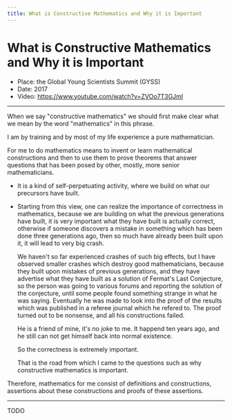 ```yaml
---
title: What is Constructive Mathematics and Why it is Important
---
```


# What is Constructive Mathematics and Why it is Important

- Place: the Global Young Scientists Summit (GYSS)
- Date: 2017
- Video: https://www.youtube.com/watch?v=ZVOo7T3GJmI

------

When we say "constructive mathematics" we should first make clear
what we mean by the word "mathematics" in this phrase.

I am by training and by most of my life experience a pure mathematician.

For me to do mathematics means to invent or learn mathematical constructions
and then to use them to prove theorems that answer questions
that has been posed by other, mostly, more senior mathematicians.

- It is a kind of self-perpetuating activity,
  where we build on what our precursors have built.

- Starting from this view, one can realize the importance of correctness in mathematics,
  because we are building on what the previous generations have built,
  it is very important what they have built is actually correct,
  otherwise if someone discovers a mistake in something which has been done three generations ago,
  then so much have already been built upon it,
  it will lead to very big crash.

  We haven't so far experienced crashes of such big effects,
  but I have observed smaller crashes which destroy good mathematicians,
  because they built upon mistakes of previous generations,
  and they have advertise what they have built as a solution of Fermat's Last Conjecture,
  so the person was going to various forums and reporting the solution of the conjecture,
  until some people found something strange in what he was saying.
  Eventually he was made to look into the proof of the results
  which was published in a referee journal which he refered to.
  The proof turned out to be nonsense, and all his constructions failed.

  He is a friend of mine, it's no joke to me.
  It happend ten years ago, and he still can not get himself back into normal existence.

  So the correctness is extremely important.

  That is the road from which I came to the questions
  such as why constructive mathematics is important.

Therefore, mathematics for me consist of definitions and constructions,
assertions about these constructions and proofs of these assertions.

------

TODO

